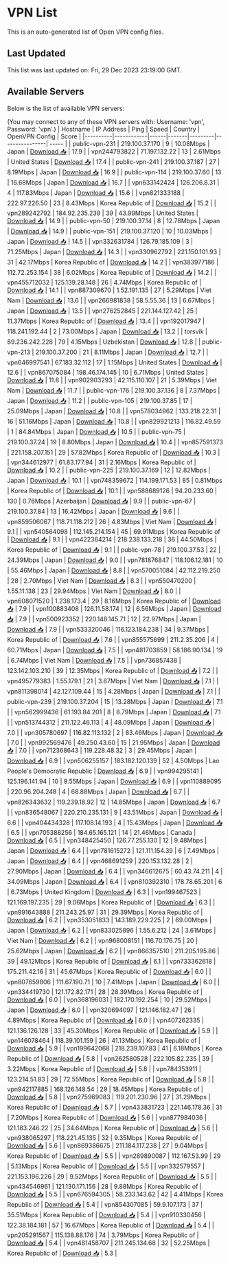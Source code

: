 # VPN List

This is an auto-generated list of Open VPN config files.

## Last Updated

This list was last updated on: Fri, 29 Dec 2023 23:19:00 GMT.

## Available Servers

Below is the list of available VPN servers:

(You may connect to any of these VPN servers with: Username: 'vpn', Password: 'vpn'.)
| Hostname | IP Address | Ping | Speed | Country | OpenVPN Config | Score |
|----------|------------|------|-------|---------|----------------| ----- |
| public-vpn-231 | 219.100.37.170 | 9 | 10.08Mbps | Japan | [Download 📥](./configs/server_0_JP.ovpn) | 17.9 |
| vpn244793822 | 71.197.132.22 | 13 | 2.61Mbps | United States | [Download 📥](./configs/server_1_US.ovpn) | 17.4 |
| public-vpn-241 | 219.100.37.187 | 27 | 8.19Mbps | Japan | [Download 📥](./configs/server_2_JP.ovpn) | 16.9 |
| public-vpn-114 | 219.100.37.60 | 13 | 16.68Mbps | Japan | [Download 📥](./configs/server_3_JP.ovpn) | 16.7 |
| vpn633142424 | 126.206.8.31 | 4 | 117.83Mbps | Japan | [Download 📥](./configs/server_4_JP.ovpn) | 15.6 |
| vpn821333188 | 222.97.226.50 | 23 | 8.43Mbps | Korea Republic of | [Download 📥](./configs/server_5_KR.ovpn) | 15.2 |
| vpn289242792 | 184.92.235.239 | 39 | 43.99Mbps | United States | [Download 📥](./configs/server_6_US.ovpn) | 14.9 |
| public-vpn-50 | 219.100.37.14 | 8 | 12.78Mbps | Japan | [Download 📥](./configs/server_7_JP.ovpn) | 14.9 |
| public-vpn-151 | 219.100.37.120 | 10 | 10.03Mbps | Japan | [Download 📥](./configs/server_8_JP.ovpn) | 14.5 |
| vpn332631784 | 126.79.185.109 | 3 | 71.25Mbps | Japan | [Download 📥](./configs/server_9_JP.ovpn) | 14.3 |
| vpn330962792 | 221.150.101.93 | 31 | 42.17Mbps | Korea Republic of | [Download 📥](./configs/server_10_KR.ovpn) | 14.2 |
| vpn383977186 | 112.72.253.154 | 38 | 6.02Mbps | Korea Republic of | [Download 📥](./configs/server_11_KR.ovpn) | 14.2 |
| vpn455712032 | 125.139.28.148 | 26 | 4.74Mbps | Korea Republic of | [Download 📥](./configs/server_12_KR.ovpn) | 14.1 |
| vpn887309670 | 1.52.191.135 | 27 | 5.29Mbps | Viet Nam | [Download 📥](./configs/server_13_VN.ovpn) | 13.6 |
| vpn266981838 | 58.5.55.36 | 13 | 6.67Mbps | Japan | [Download 📥](./configs/server_14_JP.ovpn) | 13.5 |
| vpn276252845 | 221.144.127.42 | 25 | 11.37Mbps | Korea Republic of | [Download 📥](./configs/server_15_KR.ovpn) | 13.4 |
| vpn192017947 | 118.241.192.44 | 2 | 73.00Mbps | Japan | [Download 📥](./configs/server_16_JP.ovpn) | 13.2 |
| torsvik | 89.236.242.228 | 79 | 4.15Mbps | Uzbekistan | [Download 📥](./configs/server_17_UZ.ovpn) | 12.8 |
| public-vpn-213 | 219.100.37.200 | 21 | 8.11Mbps | Japan | [Download 📥](./configs/server_18_JP.ovpn) | 12.7 |
| vpn646997541 | 67.183.32.112 | 17 | 1.15Mbps | United States | [Download 📥](./configs/server_19_US.ovpn) | 12.6 |
| vpn867075084 | 198.46.174.145 | 10 | 6.71Mbps | United States | [Download 📥](./configs/server_20_US.ovpn) | 11.8 |
| vpn902903293 | 42.115.110.107 | 21 | 5.39Mbps | Viet Nam | [Download 📥](./configs/server_21_VN.ovpn) | 11.7 |
| public-vpn-176 | 219.100.37.136 | 8 | 7.37Mbps | Japan | [Download 📥](./configs/server_22_JP.ovpn) | 11.2 |
| public-vpn-105 | 219.100.37.85 | 17 | 25.09Mbps | Japan | [Download 📥](./configs/server_23_JP.ovpn) | 10.8 |
| vpn578034962 | 133.218.22.31 | 16 | 51.16Mbps | Japan | [Download 📥](./configs/server_24_JP.ovpn) | 10.8 |
| vpn829921213 | 116.82.49.59 | 1 | 84.84Mbps | Japan | [Download 📥](./configs/server_25_JP.ovpn) | 10.5 |
| public-vpn-75 | 219.100.37.24 | 19 | 8.80Mbps | Japan | [Download 📥](./configs/server_26_JP.ovpn) | 10.4 |
| vpn857591373 | 221.158.207.151 | 29 | 57.82Mbps | Korea Republic of | [Download 📥](./configs/server_27_KR.ovpn) | 10.3 |
| vpn344612977 | 61.83.177.94 | 31 | 2.16Mbps | Korea Republic of | [Download 📥](./configs/server_28_KR.ovpn) | 10.2 |
| public-vpn-225 | 219.100.37.169 | 12 | 12.82Mbps | Japan | [Download 📥](./configs/server_29_JP.ovpn) | 10.1 |
| vpn748359672 | 114.199.171.53 | 85 | 0.81Mbps | Korea Republic of | [Download 📥](./configs/server_30_KR.ovpn) | 10.1 |
| vpn588689126 | 94.20.233.60 | 130 | 0.76Mbps | Azerbaijan | [Download 📥](./configs/server_31_AZ.ovpn) | 9.9 |
| public-vpn-67 | 219.100.37.84 | 13 | 16.42Mbps | Japan | [Download 📥](./configs/server_32_JP.ovpn) | 9.6 |
| vpn859506067 | 118.71.118.212 | 26 | 4.83Mbps | Viet Nam | [Download 📥](./configs/server_33_VN.ovpn) | 9.1 |
| vpn540564098 | 112.145.214.154 | 45 | 69.91Mbps | Korea Republic of | [Download 📥](./configs/server_34_KR.ovpn) | 9.1 |
| vpn422364214 | 218.238.133.218 | 36 | 44.50Mbps | Korea Republic of | [Download 📥](./configs/server_35_KR.ovpn) | 9.1 |
| public-vpn-78 | 219.100.37.53 | 22 | 24.39Mbps | Japan | [Download 📥](./configs/server_36_JP.ovpn) | 9.0 |
| vpn781876847 | 118.106.12.181 | 10 | 55.46Mbps | Japan | [Download 📥](./configs/server_37_JP.ovpn) | 8.8 |
| vpn570051084 | 42.112.219.250 | 28 | 2.70Mbps | Viet Nam | [Download 📥](./configs/server_38_VN.ovpn) | 8.3 |
| vpn550470200 | 1.55.11.138 | 23 | 29.94Mbps | Viet Nam | [Download 📥](./configs/server_39_VN.ovpn) | 8.0 |
| vpn608071520 | 1.238.173.4 | 29 | 8.16Mbps | Korea Republic of | [Download 📥](./configs/server_40_KR.ovpn) | 7.9 |
| vpn100883408 | 126.11.58.174 | 12 | 6.56Mbps | Japan | [Download 📥](./configs/server_41_JP.ovpn) | 7.9 |
| vpn500923352 | 220.148.145.71 | 12 | 22.97Mbps | Japan | [Download 📥](./configs/server_42_JP.ovpn) | 7.9 |
| vpn533320046 | 116.123.184.238 | 34 | 9.37Mbps | Korea Republic of | [Download 📥](./configs/server_43_KR.ovpn) | 7.6 |
| vpn855575699 | 211.2.35.206 | 4 | 60.71Mbps | Japan | [Download 📥](./configs/server_44_JP.ovpn) | 7.5 |
| vpn481703859 | 58.186.90.134 | 19 | 6.74Mbps | Viet Nam | [Download 📥](./configs/server_45_VN.ovpn) | 7.5 |
| vpn736857438 | 123.142.103.210 | 39 | 12.35Mbps | Korea Republic of | [Download 📥](./configs/server_46_KR.ovpn) | 7.2 |
| vpn495779383 | 1.55.179.1 | 21 | 3.67Mbps | Viet Nam | [Download 📥](./configs/server_47_VN.ovpn) | 7.1 |
| vpn811398014 | 42.127.109.44 | 15 | 4.28Mbps | Japan | [Download 📥](./configs/server_48_JP.ovpn) | 7.1 |
| public-vpn-239 | 219.100.37.204 | 15 | 13.28Mbps | Japan | [Download 📥](./configs/server_49_JP.ovpn) | 7.1 |
| vpn562999436 | 61.193.84.201 | 8 | 8.79Mbps | Japan | [Download 📥](./configs/server_50_JP.ovpn) | 7.1 |
| vpn513744312 | 211.122.46.113 | 4 | 48.09Mbps | Japan | [Download 📥](./configs/server_51_JP.ovpn) | 7.0 |
| vpn305780697 | 116.82.113.132 | 2 | 83.46Mbps | Japan | [Download 📥](./configs/server_52_JP.ovpn) | 7.0 |
| vpn992569476 | 49.250.43.60 | 15 | 21.95Mbps | Japan | [Download 📥](./configs/server_53_JP.ovpn) | 7.0 |
| vpn712368643 | 119.228.48.32 | 3 | 29.45Mbps | Japan | [Download 📥](./configs/server_54_JP.ovpn) | 6.9 |
| vpn506255157 | 183.182.120.139 | 52 | 4.50Mbps | Lao People's Democratic Republic | [Download 📥](./configs/server_55_LA.ovpn) | 6.9 |
| vpn994295141 | 125.196.141.94 | 10 | 9.55Mbps | Japan | [Download 📥](./configs/server_56_JP.ovpn) | 6.9 |
| vpn110889095 | 220.96.204.248 | 4 | 68.88Mbps | Japan | [Download 📥](./configs/server_57_JP.ovpn) | 6.7 |
| vpn826343632 | 119.239.18.92 | 12 | 14.85Mbps | Japan | [Download 📥](./configs/server_58_JP.ovpn) | 6.7 |
| vpn836548067 | 220.210.235.131 | 9 | 43.51Mbps | Japan | [Download 📥](./configs/server_59_JP.ovpn) | 6.6 |
| vpn404434328 | 117.108.14.193 | 4 | 15.43Mbps | Japan | [Download 📥](./configs/server_60_JP.ovpn) | 6.5 |
| vpn705388256 | 184.65.165.121 | 14 | 21.46Mbps | Canada | [Download 📥](./configs/server_61_CA.ovpn) | 6.5 |
| vpn348425450 | 126.77.255.130 | 12 | 9.48Mbps | Japan | [Download 📥](./configs/server_62_JP.ovpn) | 6.4 |
| vpn781615272 | 121.111.154.39 | 6 | 7.49Mbps | Japan | [Download 📥](./configs/server_63_JP.ovpn) | 6.4 |
| vpn468691259 | 220.153.132.28 | 2 | 27.90Mbps | Japan | [Download 📥](./configs/server_64_JP.ovpn) | 6.4 |
| vpn346612675 | 60.43.74.211 | 4 | 34.09Mbps | Japan | [Download 📥](./configs/server_65_JP.ovpn) | 6.4 |
| vpn810392310 | 178.78.65.201 | 6 | 6.73Mbps | United Kingdom | [Download 📥](./configs/server_66_GB.ovpn) | 6.3 |
| vpn199467523 | 121.169.197.235 | 29 | 9.06Mbps | Korea Republic of | [Download 📥](./configs/server_67_KR.ovpn) | 6.3 |
| vpn991643888 | 211.243.25.97 | 31 | 29.39Mbps | Korea Republic of | [Download 📥](./configs/server_68_KR.ovpn) | 6.2 |
| vpn353051833 | 143.189.229.225 | 2 | 69.00Mbps | Japan | [Download 📥](./configs/server_69_JP.ovpn) | 6.2 |
| vpn833025896 | 1.55.6.212 | 24 | 3.61Mbps | Viet Nam | [Download 📥](./configs/server_70_VN.ovpn) | 6.2 |
| vpn968008151 | 116.70.176.75 | 20 | 25.62Mbps | Japan | [Download 📥](./configs/server_71_JP.ovpn) | 6.2 |
| vpn866357510 | 211.205.195.86 | 39 | 49.12Mbps | Korea Republic of | [Download 📥](./configs/server_72_KR.ovpn) | 6.1 |
| vpn733362618 | 175.211.42.16 | 31 | 45.67Mbps | Korea Republic of | [Download 📥](./configs/server_73_KR.ovpn) | 6.0 |
| vpn807659806 | 111.67.190.71 | 10 | 7.41Mbps | Japan | [Download 📥](./configs/server_74_JP.ovpn) | 6.0 |
| vpn334419730 | 121.172.82.171 | 28 | 28.39Mbps | Korea Republic of | [Download 📥](./configs/server_75_KR.ovpn) | 6.0 |
| vpn368196031 | 182.170.192.254 | 10 | 29.52Mbps | Japan | [Download 📥](./configs/server_76_JP.ovpn) | 6.0 |
| vpn320694097 | 121.146.182.47 | 26 | 4.89Mbps | Korea Republic of | [Download 📥](./configs/server_77_KR.ovpn) | 6.0 |
| vpn407262335 | 121.136.126.128 | 33 | 45.30Mbps | Korea Republic of | [Download 📥](./configs/server_78_KR.ovpn) | 5.9 |
| vpn146078464 | 118.39.101.159 | 26 | 41.13Mbps | Korea Republic of | [Download 📥](./configs/server_79_KR.ovpn) | 5.9 |
| vpn199642068 | 218.239.107.83 | 41 | 6.18Mbps | Korea Republic of | [Download 📥](./configs/server_80_KR.ovpn) | 5.8 |
| vpn262580528 | 222.105.82.235 | 39 | 3.22Mbps | Korea Republic of | [Download 📥](./configs/server_81_KR.ovpn) | 5.8 |
| vpn784353911 | 123.214.51.83 | 29 | 72.55Mbps | Korea Republic of | [Download 📥](./configs/server_82_KR.ovpn) | 5.8 |
| vpn942117885 | 168.126.148.54 | 29 | 18.45Mbps | Korea Republic of | [Download 📥](./configs/server_83_KR.ovpn) | 5.8 |
| vpn275969083 | 119.201.230.96 | 27 | 31.29Mbps | Korea Republic of | [Download 📥](./configs/server_84_KR.ovpn) | 5.7 |
| vpn433831723 | 221.146.178.36 | 31 | 7.20Mbps | Korea Republic of | [Download 📥](./configs/server_85_KR.ovpn) | 5.6 |
| vpn877984036 | 121.183.246.22 | 25 | 34.64Mbps | Korea Republic of | [Download 📥](./configs/server_86_KR.ovpn) | 5.6 |
| vpn938065297 | 118.221.45.135 | 32 | 9.35Mbps | Korea Republic of | [Download 📥](./configs/server_87_KR.ovpn) | 5.6 |
| vpn869386675 | 211.184.117.238 | 27 | 9.04Mbps | Korea Republic of | [Download 📥](./configs/server_88_KR.ovpn) | 5.5 |
| vpn289890087 | 112.167.53.99 | 29 | 5.13Mbps | Korea Republic of | [Download 📥](./configs/server_89_KR.ovpn) | 5.5 |
| vpn332579557 | 221.153.196.226 | 29 | 9.52Mbps | Korea Republic of | [Download 📥](./configs/server_90_KR.ovpn) | 5.5 |
| vpn434546961 | 121.130.171.156 | 28 | 9.88Mbps | Korea Republic of | [Download 📥](./configs/server_91_KR.ovpn) | 5.5 |
| vpn676594305 | 58.233.143.62 | 42 | 4.41Mbps | Korea Republic of | [Download 📥](./configs/server_92_KR.ovpn) | 5.4 |
| vpn854307085 | 59.9.107.173 | 37 | 35.51Mbps | Korea Republic of | [Download 📥](./configs/server_93_KR.ovpn) | 5.4 |
| vpn910330456 | 122.38.184.181 | 57 | 16.67Mbps | Korea Republic of | [Download 📥](./configs/server_94_KR.ovpn) | 5.4 |
| vpn205291567 | 115.138.88.176 | 74 | 3.79Mbps | Korea Republic of | [Download 📥](./configs/server_95_KR.ovpn) | 5.4 |
| vpn481458707 | 211.245.134.68 | 32 | 52.25Mbps | Korea Republic of | [Download 📥](./configs/server_96_KR.ovpn) | 5.3 |
